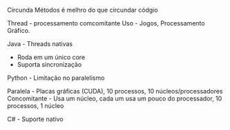 Circunda Métodos é melhro do que circundar códgio

Thread - processamento comcomitante
Uso - Jogos, Processamento Gráfico.

Java - Threads nativas
- Roda em um único core
- Suporta sincronização

Python - Limitação no paralelismo

Paralela - Placas gráficas (CUDA), 10 processos, 10 núcleos/processadores
Concomitante - Usa um núcleo, cada um usa um pouco do processador, 10 processos, 1 núcleo

C# - Suporte nativo
